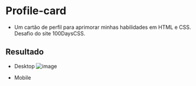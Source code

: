 # Profile-card
* Um cartão de perfil para aprimorar minhas habilidades em HTML e CSS. Desafio do site 100DaysCSS.
## Resultado
* Desktop
![image](https://user-images.githubusercontent.com/97799540/209218587-465e09ce-ef82-4082-a78c-829bbecaf4ac.png)

* Mobile

